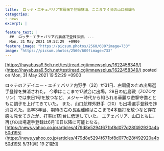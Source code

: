 ```yaml
---
title:  ロッテ・エチェバリア右肩痛で登録抹消、ここまで４発の山口航輝も  
categories:
- news
excerpt: |
  
feature_text: |
  ##  ロッテ・エチェバリア右肩痛で登録抹消、...
  Mon, 31 May 2021 19:52:29  +0900
feature_image: "https://picsum.photos/2560/600?image=733"
image: "https://picsum.photos/2560/600?image=733"
---
```


[https://hayabusa9.5ch.net/test/read.cgi/mnewsplus/1622458349/](https://hayabusa9.5ch.net/test/read.cgi/mnewsplus/1622458349/)
posted on Mon, 31 May 2021 19:52:29  +0900

<!--more-->

ロッテのアデイニー・エチェバリア内野手（32）が31日、右肩痛のため出場選手登録を抹消された。 今季はここまで17試合に出場。29日の広島戦（ZOZOマリン）では来日1号を放つなど、メジャー時代から知られる華麗な遊撃守備とともに調子を上げてきていた。 また、山口航輝外野手（20）も出場選手登録を抹消された。高卒3年目、期待の右の長距離砲はここまで4本塁打を放つなど存在感も見せてきたが、打率は1割台に低迷していた。 エチェバリア、山口ともに、再びの出場選手登録は6月10日以降に可能となる。 [https://news.yahoo.co.jp/articles/479d8e5294f671bf8d077d28f492920a4b50d195](https://news.yahoo.co.jp/articles/479d8e5294f671bf8d077d28f492920a4b50d195) 5/31(月) 19:21配信
